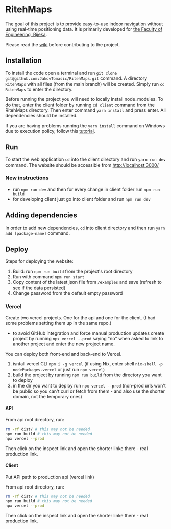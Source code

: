 # RitehMaps

The goal of this project is to provide easy-to-use indoor navigation without using real-time positioning data. It is primarily developed for [the Faculty of Engineering, Rijeka](http://www.riteh.uniri.hr/).

Please read the [wiki](https://github.com/JakovTomasic/RitehMaps/wiki) before contributing to the project.

## Installation

To install the code open a terminal and run `git clone git@github.com:JakovTomasic/RitehMaps.git` command. A directory `RitehMaps` with all files (from the main branch) will be created. Simply run `cd RitehMaps` to enter the directory.

Before running the project you will need to locally install node_modules. To do that, enter the client folder by running `cd client` command from the RitehMaps directory. Then enter command `yarn install` and press enter. All dependencies should be installed.

If you are having problems running the `yarn install` command on Windows due to execution policy, follow this [tutorial](https://bobbyhadz.com/blog/yarn-cannot-be-loaded-running-scripts-disabled).

## Run

To start the web application `cd` into the client directory and run `yarn run dev` command. The website should be accessible from [http://localhost:3000/](http://localhost:3000/)

### New instructions

- run `npm run dev` and then for every change in client folder run `npm run build`
- for developing client just go into client folder and run `npm run dev`

## Adding dependencies

In order to add new dependencies, `cd` into client directory and then run `yarn add [package-name]` command.

## Deploy

Steps for deploying the website:
1. Build: run `npm run build` from the project's root directory
2. Run with command `npm run start`
3. Copy content of the latest json file from `/examples` and save (refresh to see if the data persisted)
4. Change password from the default empty password

### Vercel

Create two vercel projects. One for the api and one for the client. (I had some problems setting them up in the same repo.)
- to avoid GitHub integration and force manual production updates create project by running `npx vercel --prod` saying "no" when asked to link to another project and enter the new project name.

You can deploy both front-end and back-end to Vercel.

1. isntall vercel CLI `npm i -g vercel` (if using Nix, enter shell `nix-shell -p nodePackages.vercel` or just run `npx vercel`)
2. build the project by running `npm run build` from the directory you want to deploy
3. in the dir you want to deploy run `npx vercel --prod` (non-prod urls won't be public so you can't curl or fetch from them - and also use the shorter domain, not the temporary ones)

#### API

From api root directory, run:
```bash
rm -rf dist/ # this may not be needed
npm run build # this may not be needed
npx vercel --prod
```
Then click on the inspect link and open the shorter linke there - real production link.


#### Client

Put API path to production api (vercel link)

From api root directory, run:
```bash
rm -rf dist/ # this may not be needed
npm run build # this may not be needed
npx vercel --prod
```
Then click on the inspect link and open the shorter linke there - real production link.

